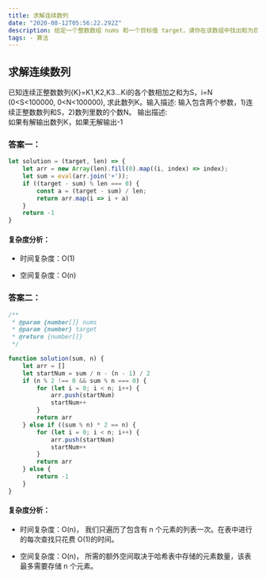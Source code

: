 ```yaml
---
title: 求解连续数列
date: "2020-08-12T05:56:22.292Z"
description: 给定一个整数数组 nums 和一个目标值 target，请你在该数组中找出和为目标值的那 两个 整数，并返回他们的数组下标。
tags: - 算法
---
```


## 求解连续数列

已知连续正整数数列{K}=K1,K2,K3...Ki的各个数相加之和为S，i=N (0<S<100000, 0<N<100000), 求此数列K。输入描述:
输入包含两个参数，1)连续正整数数列和S，2)数列里数的个数N。 输出描述:  
如果有解输出数列K，如果无解输出-1

### 答案一：

```javascript
let solution = (target, len) => {
    let arr = new Array(len).fill(0).map((i, index) => index);
    let sum = eval(arr.join('+'));
    if ((target - sum) % len === 0) {
        const a = (target - sum) / len;
        return arr.map(i => i + a)
    }
    return -1
}
```
#### 复杂度分析：

- 时间复杂度：O(1)

- 空间复杂度：O(n)

### 答案二：
```javascript
/**
 * @param {number[]} nums
 * @param {number} target
 * @return {number[]}
 */

function solution(sum, n) {
    let arr = []
    let startNum = sum / n - (n - 1) / 2
    if (n % 2 !== 0 && sum % n === 0) {
        for (let i = 0; i < n; i++) {
            arr.push(startNum)
            startNum++
        }
        return arr
    } else if ((sum % n) * 2 == n) {
        for (let i = 0; i < n; i++) {
            arr.push(startNum)
            startNum++
        }
        return arr
    } else {
        return -1
    }
}
```
#### 复杂度分析：
- 时间复杂度：O(n)， 我们只遍历了包含有 n 个元素的列表一次。在表中进行的每次查找只花费 O(1)的时间。

- 空间复杂度：O(n)， 所需的额外空间取决于哈希表中存储的元素数量，该表最多需要存储 n 个元素。

